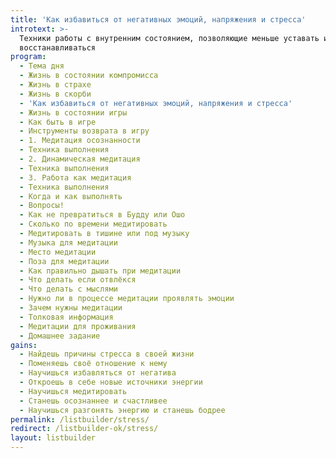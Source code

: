 ```yaml
---
title: 'Как избавиться от негативных эмоций, напряжения и стресса'
introtext: >-
  Техники работы с внутренним состоянием, позволяющие меньше уставать и быстрее
  восстанавливаться
program:
  - Тема дня
  - Жизнь в состоянии компромисса
  - Жизнь в страхе
  - Жизнь в скорби
  - 'Как избавиться от негативных эмоций, напряжения и стресса'
  - Жизнь в состоянии игры
  - Как быть в игре
  - Инструменты возврата в игру
  - 1. Медитация осознанности
  - Техника выполнения
  - 2. Динамическая медитация
  - Техника выполнения
  - 3. Работа как медитация
  - Техника выполнения
  - Когда и как выполнять
  - Вопросы!
  - Как не превратиться в Будду или Ошо
  - Сколько по времени медитировать
  - Медитировать в тишине или под музыку
  - Музыка для медитации
  - Место медитации
  - Поза для медитации
  - Как правильно дышать при медитации
  - Что делать если отвлёкся
  - Что делать с мыслями
  - Нужно ли в процессе медитации проявлять эмоции
  - Зачем нужны медитации
  - Толковая информация
  - Медитации для проживания
  - Домашнее задание
gains:
  - Найдешь причины стресса в своей жизни
  - Поменяешь своё отношение к нему
  - Научишься избавляться от негатива
  - Откроешь в себе новые источники энергии
  - Научишься медитировать
  - Станешь осознаннее и счастливее
  - Научишься разгонять энергию и станешь бодрее
permalink: /listbuilder/stress/
redirect: /listbuilder-ok/stress/
layout: listbuilder
---
```

